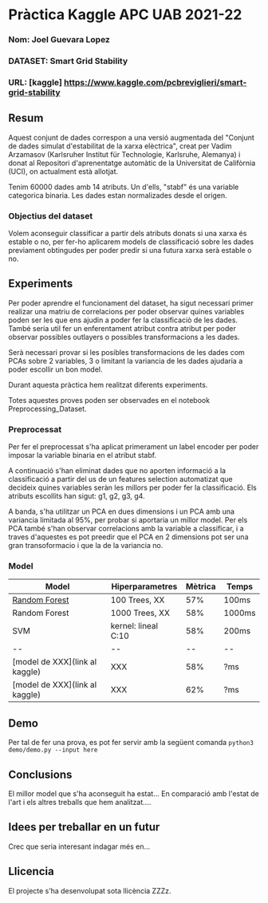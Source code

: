 # Pràctica Kaggle APC UAB 2021-22
### Nom: Joel Guevara Lopez
### DATASET: Smart Grid Stability
### URL: [kaggle] https://www.kaggle.com/pcbreviglieri/smart-grid-stability
## Resum
Aquest conjunt de dades correspon a una versió augmentada del "Conjunt de dades simulat d'estabilitat de la xarxa elèctrica", 
creat per Vadim Arzamasov (Karlsruher Institut für Technologie, Karlsruhe, Alemanya) i donat al Repositori d'aprenentatge 
automàtic de la Universitat de Califòrnia (UCI), on actualment està allotjat.

Tenim 60000 dades amb 14 atributs. Un d'ells, "stabf" és una variable categorica binaria. 
Les dades estan normalizades desde el origen.

### Objectius del dataset
Volem aconseguir classificar a partir dels atributs donats si una xarxa és estable o no, per fer-ho aplicarem models de classificació
sobre les dades previament obtingudes per poder predir si una futura xarxa serà estable o no.

## Experiments
Per poder aprendre el funcionament del dataset, ha sigut necessari primer realizar una matriu de correlacions per poder observar quines variables
poden ser les que ens ajudin a poder fer la classificaciò de les dades. També seria util fer un enferentament atribut contra atribut per poder observar
possibles outlayers o possibles transformacions a les dades.

Serà necessari provar si les posibles transformacions de les dades com PCAs sobre 2 variables, 3 o limitant la variancia de les dades ajudaria a poder
escollir un bon model.

Durant aquesta pràctica hem realitzat diferents experiments.

Totes aquestes proves poden ser observades en el notebook Preprocessing_Dataset.

### Preprocessat
Per fer el preprocessat s'ha aplicat primerament un label encoder per poder imposar la variable binaria en el atribut stabf. 

A continuació s'han eliminat dades que no aporten informació a la classificació a partir del us de un features selection automatizat
que decideix quines variables seràn les millors per poder fer la classificació. Els atributs escollits han sigut: g1, g2, g3, g4.

A banda, s'ha utilitzar un PCA en dues dimensions i un PCA amb una variancia limitada al 95%, per probar si aportaria un millor model.
Per els PCA també s'han observar correlacions amb la variable a classificar, i a traves d'aquestes es pot preedir que el PCA en 2 dimensions
pot ser una gran transoformacio i que la de la variancia no.



### Model
| Model | Hiperparametres | Mètrica | Temps |
| -- | -- | -- | -- |
| [Random Forest](link) | 100 Trees, XX | 57% | 100ms |
| Random Forest | 1000 Trees, XX | 58% | 1000ms |
| SVM | kernel: lineal C:10 | 58% | 200ms |
| -- | -- | -- | -- |
| [model de XXX](link al kaggle) | XXX | 58% | ?ms |
| [model de XXX](link al kaggle) | XXX | 62% | ?ms |
## Demo
Per tal de fer una prova, es pot fer servir amb la següent comanda
``` python3 demo/demo.py --input here ```
## Conclusions
El millor model que s'ha aconseguit ha estat...
En comparació amb l'estat de l'art i els altres treballs que hem analitzat....
## Idees per treballar en un futur
Crec que seria interesant indagar més en...
## Llicencia
El projecte s’ha desenvolupat sota llicència ZZZz.
